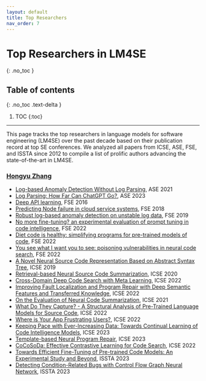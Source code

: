 ```yaml
---
layout: default
title: Top Researchers
nav_order: 7
---
```

# Top Researchers in LM4SE
{: .no_toc }

## Table of contents
{: .no_toc .text-delta }

1. TOC
{:toc}

---

This page tracks the top researchers in language models for software engineering (LM4SE) over the past decade based on their publication record at top SE conferences. We analyzed all papers from ICSE, ASE, FSE, and ISSTA since 2012 to compile a list of prolific authors advancing the state-of-the-art in LM4SE.

### [Hongyu Zhang](https://www.semanticscholar.org/author/46702864)
- [Log-based Anomaly Detection Without Log Parsing](https://doi.org/10.1109/ASE51524.2021.9678773), ASE 2021
- [Log Parsing: How Far Can ChatGPT Go?](https://doi.org/10.1109/ASE56229.2023.00206), ASE 2023
- [Deep API learning](https://doi.org/10.1145/2950290.2950334), FSE 2016
- [Predicting Node failure in cloud service systems](https://doi.org/10.1145/3236024.3236060), FSE 2018
- [Robust log-based anomaly detection on unstable log data](https://doi.org/10.1145/3338906.3338931), FSE 2019
- [No more fine-tuning? an experimental evaluation of prompt tuning in code intelligence](https://doi.org/10.1145/3540250.3549113), FSE 2022
- [Diet code is healthy: simplifying programs for pre-trained models of code](https://doi.org/10.1145/3540250.3549094), FSE 2022
- [You see what I want you to see: poisoning vulnerabilities in neural code search](https://doi.org/10.1145/3540250.3549153), FSE 2022
- [A Novel Neural Source Code Representation Based on Abstract Syntax Tree](https://doi.org/10.1109/ICSE.2019.00086), ICSE 2019
- [Retrieval-based Neural Source Code Summarization](https://doi.org/10.1145/3377811.3380383), ICSE 2020
- [Cross-Domain Deep Code Search with Meta Learning](https://doi.org/10.1145/3510003.3510125), ICSE 2022
- [Improving Fault Localization and Program Repair with Deep Semantic Features and Transferred Knowledge](https://doi.org/10.1145/3510003.3510147), ICSE 2022
- [On the Evaluation of Neural Code Summarization](https://doi.org/10.1145/3510003.3510060), ICSE 2021
- [What Do They Capture? - A Structural Analysis of Pre-Trained Language Models for Source Code](https://doi.org/10.1145/3510003.3510050), ICSE 2022
- [Where is Your App Frustrating Users?](https://doi.org/10.1145/3510003.3510189), ICSE 2022
- [Keeping Pace with Ever-Increasing Data: Towards Continual Learning of Code Intelligence Models](https://doi.org/10.1109/ICSE48619.2023.00015), ICSE 2023
- [Template-based Neural Program Repair](https://doi.org/10.1109/ICSE48619.2023.00127), ICSE 2023
- [CoCoSoDa: Effective Contrastive Learning for Code Search](https://doi.org/10.1109/ICSE48619.2023.00185), ICSE 2022
- [Towards Efficient Fine-Tuning of Pre-trained Code Models: An Experimental Study and Beyond](https://doi.org/10.1145/3597926.3598036), ISSTA 2023
- [Detecting Condition-Related Bugs with Control Flow Graph Neural Network](https://doi.org/10.1145/3597926.3598142), ISSTA 2023
